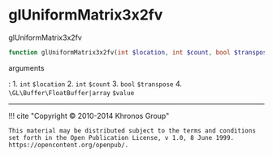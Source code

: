 # glUniformMatrix3x2fv
glUniformMatrix3x2fv

```php
function glUniformMatrix3x2fv(int $location, int $count, bool $transpose, \GL\Buffer\FloatBuffer|array $value) : void
```



arguments

:    1. `int` `$location` 
    2. `int` `$count` 
    3. `bool` `$transpose` 
    4. `\GL\Buffer\FloatBuffer|array` `$value` 



---
     

!!! cite "Copyright © 2010-2014 Khronos Group"

    This material may be distributed subject to the terms and conditions set forth in the Open Publication License, v 1.0, 8 June 1999. https://opencontent.org/openpub/.
